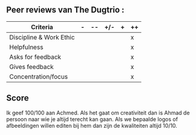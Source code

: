 ## Peer reviews van The Dugtrio : ##

| Criteria                | -     | --    | +/-   | +     | ++    |
|-------------------------|-------|-------|-------|-------|-------|
| Discipline & Work Ethic |       |       |       |       |   x   |
| Helpfulness             |       |       |       |       |   x   |
| Asks for feedback       |       |       |       |       |   x   |
| Gives feedback          |       |       |       |       |   x   |
| Concentration/focus     |       |       |       |       |   x   |
  

## Score ##
Ik geef 100/100 aan Achmed. Als het gaat om creativiteit dan is Ahmad de persoon naar wie je altijd terecht kan gaan. 
Als we bepaalde logos of afbeeldingen willen editen bij hem dan zijn de kwaliteiten altijd 10/10.